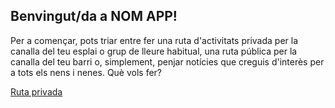 ## Benvingut/da a NOM APP!

Per a començar, pots triar entre fer una ruta d'activitats privada per la canalla del teu esplai o grup de lleure habitual, una ruta pública per la canalla del teu barri o, simplement, penjar notícies que creguis d'interès per a tots els nens i nenes. Què vols fer?

<a href="#" class="button big">Ruta privada</a>

